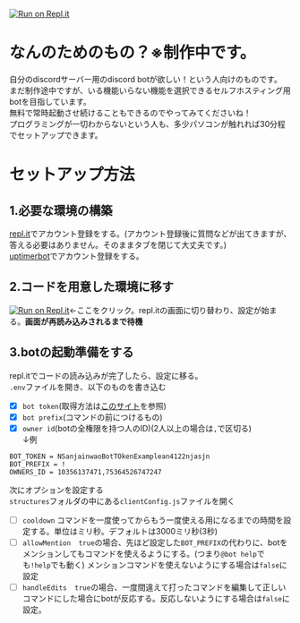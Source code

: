 [![Run on Repl.it](https://repl.it/badge/github/MakeYourOwnDiscordBot/main)](https://repl.it/github/MakeYourOwnDiscordBot/main)
# なんのためのもの？※制作中です。
自分のdiscordサーバー用のdiscord botが欲しい！という人向けのものです。<br>
まだ制作途中ですが、いる機能いらない機能を選択できるセルフホスティング用botを目指しています。<br>
無料で常時起動させ続けることもできるのでやってみてくださいね！<br>
プログラミングが一切わからないという人も、多少パソコンが触れれば30分程でセットアップできます。<br>
# セットアップ方法
## 1.必要な環境の構築
[repl.it](https://repl.it)でアカウント登録をする。(アカウント登録後に質問などが出てきますが、答える必要はありません。そのままタブを閉じて大丈夫です。)<br>
[uptimerbot](https://uptimerobot.com)でアカウント登録をする。<br>
## 2.コードを用意した環境に移す
[![Run on Repl.it](https://repl.it/badge/github/MakeYourOwnDiscordBot/main)](https://repl.it/github/MakeYourOwnDiscordBot/main)←ここをクリック。repl.itの画面に切り替わり、設定が始まる。**画面が再読み込みされるまで待機**
## 3.botの起動準備をする
repl.itでコードの読み込みが完了したら、設定に移る。<br>
`.env`ファイルを開き、以下のものを書き込む<br>
- [x] `bot token`(取得方法は[このサイト](https://dot-blog.jp/news/discord-bot-token/)を参照)<br>
- [x] `bot prefix`(コマンドの前につけるもの)<br>
- [x] `owner id`(botの全権限を持つ人のID)(2人以上の場合は`,`で区切る)<br>
↓例
```
BOT_TOKEN = NSanjainwaoBotTOkenExamplean4122njasjn
BOT_PREFIX = !
OWNERS_ID = 10356137471,75364526747247
```
次にオプションを設定する<br>`structures`フォルダの中にある`clientConfig.js`ファイルを開く
- [ ] `cooldown` コマンドを一度使ってからもう一度使える用になるまでの時間を設定する。単位はミリ秒。デフォルトは3000ミリ秒(3秒)
- [ ] `allowMention`　`true`の場合、先ほど設定した`BOT_PREFIX`の代わりに、botをメンションしてもコマンドを使えるようにする。(つまり`@bot help`でも`!help`でも動く)  メンションコマンドを使えないようにする場合は`false`に設定
- [ ] `handleEdits`　`true`の場合、一度間違えて打ったコマンドを編集して正しいコマンドにした場合にbotが反応する。反応しないようにする場合は`false`に設定。
